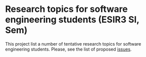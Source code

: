 # Research topics for software engineering students (ESIR3 SI, Sem)

This project list a number of tentative research topics for software engineering students. Please, see the list of proposed [issues](https://github.com/selabs-ur1/research/issues).
